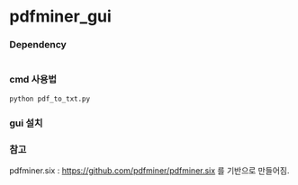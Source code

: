 # pdfminer_gui

###  Dependency 


``` pip install pdfminer.six
``` 


### cmd 사용법

``` python pdf_to_txt.py ```


### gui 설치






### 참고 

pdfminer.six  :  https://github.com/pdfminer/pdfminer.six  를 기반으로 만들어짐.


